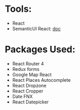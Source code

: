 # Tools:
- React
- SemanticUI React: [doc](https://react.semantic-ui.com/)


# Packages Used:
- React Router 4 
- Redux forms
- Google Map React
- React Places Autocomplete
- React Dropzone
- React Cropper
- Date FNX
- React Datepicker